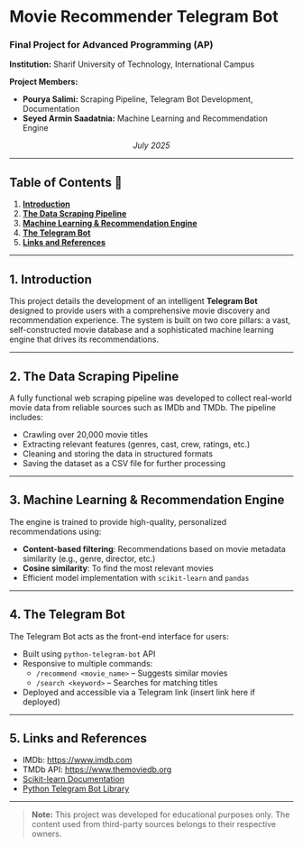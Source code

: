 # **Movie Recommender Telegram Bot**
### Final Project for Advanced Programming (AP)

**Institution:** Sharif University of Technology, International Campus

**Project Members:**
* **Pourya Salimi:** Scraping Pipeline, Telegram Bot Development, Documentation  
* **Seyed Armin Saadatnia:** Machine Learning and Recommendation Engine  

<p align="center"><em>July 2025</em></p>

---

## **Table of Contents** 📜

1. [**Introduction**](#1-introduction)
2. [**The Data Scraping Pipeline**](#2-the-data-scraping-pipeline)
3. [**Machine Learning & Recommendation Engine**](#3-machine-learning--recommendation-engine)
4. [**The Telegram Bot**](#4-the-telegram-bot)
5. [**Links and References**](#5-links-and-references)

---

## **1. Introduction**

This project details the development of an intelligent **Telegram Bot** designed to provide users with a comprehensive movie discovery and recommendation experience. The system is built on two core pillars: a vast, self-constructed movie database and a sophisticated machine learning engine that drives its recommendations.

---

## **2. The Data Scraping Pipeline**

A fully functional web scraping pipeline was developed to collect real-world movie data from reliable sources such as IMDb and TMDb. The pipeline includes:

- Crawling over 20,000 movie titles
- Extracting relevant features (genres, cast, crew, ratings, etc.)
- Cleaning and storing the data in structured formats
- Saving the dataset as a CSV file for further processing

---

## **3. Machine Learning & Recommendation Engine**

The engine is trained to provide high-quality, personalized recommendations using:

- **Content-based filtering**: Recommendations based on movie metadata similarity (e.g., genre, director, etc.)
- **Cosine similarity**: To find the most relevant movies
- Efficient model implementation with `scikit-learn` and `pandas`

---

## **4. The Telegram Bot**

The Telegram Bot acts as the front-end interface for users:

- Built using `python-telegram-bot` API
- Responsive to multiple commands:
  - `/recommend <movie_name>` – Suggests similar movies
  - `/search <keyword>` – Searches for matching titles
- Deployed and accessible via a Telegram link (insert link here if deployed)

---

## **5. Links and References**

- IMDb: https://www.imdb.com
- TMDb API: https://www.themoviedb.org
- [Scikit-learn Documentation](https://scikit-learn.org/)
- [Python Telegram Bot Library](https://github.com/python-telegram-bot/python-telegram-bot)

---

> **Note:** This project was developed for educational purposes only. The content used from third-party sources belongs to their respective owners.

